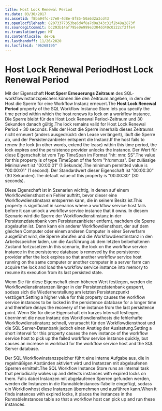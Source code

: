 ```yaml
---
title: Host Lock Renewal Period
ms.date: 03/30/2017
ms.assetid: f8ba94fc-27e0-4d8e-8f85-50a6d2a3cd43
ms.openlocfilehash: 82073377353be6d4f8a7d0a343c31f2b49a2873f
ms.sourcegitcommit: bc293b14af795e0e999e3304dd40c0222cf2ffe4
ms.translationtype: MT
ms.contentlocale: de-DE
ms.lasthandoff: 11/26/2020
ms.locfileid: "96268195"
---
```

# <a name="host-lock-renewal-period"></a><span data-ttu-id="56a32-102">Host Lock Renewal Period</span><span class="sxs-lookup"><span data-stu-id="56a32-102">Host Lock Renewal Period</span></span>

<span data-ttu-id="56a32-103">Mit der Eigenschaft **Host Sperr Erneuerungs Zeitraum** des SQL-workflowinstanzspeichers können Sie den Zeitraum angeben, in dem der Host die Sperre für eine Workflow Instanz erneuert.</span><span class="sxs-lookup"><span data-stu-id="56a32-103">The **Host Lock Renewal Period** property of the SQL Workflow Instance Store lets you specify the time period within which the host renews its lock on a workflow instance.</span></span> <span data-ttu-id="56a32-104">Die Sperre bleibt für den Host Lock Renewal Period-Zeitraum und 30 Sekunden danach gültig.</span><span class="sxs-lookup"><span data-stu-id="56a32-104">The lock remains valid for Host Lock Renewal Period + 30 seconds.</span></span> <span data-ttu-id="56a32-105">Falls der Host die Sperre innerhalb dieses Zeitraums nicht erneuert (anders ausgedrückt: den Lease verlängert), läuft die Sperre ab, und der Persistenzanbieter entsperrt die Instanz.</span><span class="sxs-lookup"><span data-stu-id="56a32-105">If the host fails to renew the lock (in other words, extend the lease) within this time period, the lock expires and the persistence provider unlocks the instance.</span></span> <span data-ttu-id="56a32-106">Der Wert für diese Eigenschaft ist vom Typ TimeSpan im Format "hh: mm: SS".</span><span class="sxs-lookup"><span data-stu-id="56a32-106">The value for this property is of type TimeSpan of the form "hh:mm:ss".</span></span> <span data-ttu-id="56a32-107">Der zulässige Minimalwert ist "00:00:01" (1 Sekunde).</span><span class="sxs-lookup"><span data-stu-id="56a32-107">The minimum permitted value is "00:00:01" (1 second).</span></span> <span data-ttu-id="56a32-108">Der Standardwert dieser Eigenschaft ist "00:00:30" (30 Sekunden).</span><span class="sxs-lookup"><span data-stu-id="56a32-108">The default value of this property is "00:00:30" (30 seconds).</span></span>  
  
 <span data-ttu-id="56a32-109">Diese Eigenschaft ist in Szenarien wichtig, in denen auf einem Workflowdiensthost ein Fehler auftritt, bevor dieser eine Workflowdienstinstanz entsperren kann, die in seinem Besitz ist.</span><span class="sxs-lookup"><span data-stu-id="56a32-109">This property is significant in scenarios where a workflow service host fails before it can unlock a workflow service instance that it owns.</span></span> <span data-ttu-id="56a32-110">In diesem Szenario wird die Sperre der Workflowdienstinstanz in der Persistenzdatenbank vom Persistenzanbieter entfernt, nachdem die Sperre abgelaufen ist. Dann kann ein anderer Workflowdiensthost, der auf dem gleichen Computer oder einem anderen Computer in einer Serverfarm ausgeführt wird, die Sperre abrufen und die Workflowdienstinstanz in den Arbeitsspeicher laden, um die Ausführung ab dem letzten beibehaltenen Zustand fortzusetzen.</span><span class="sxs-lookup"><span data-stu-id="56a32-110">In this scenario, the lock on the workflow service instance in the persistence database is removed by the persistence provider after the lock expires so that another workflow service host running on the same computer or another computer in a server farm can acquire the lock and load the workflow service instance into memory to resume its execution from its last persisted state.</span></span>  
  
 <span data-ttu-id="56a32-111">Wenn Sie für diese Eigenschaft einen höheren Wert festlegen, werden die Workflowdienstinstanzen länger in der Persistenzdatenbank gesperrt, sodass sich die Wiederherstellung am letzten Persistenzpunkt verzögert.</span><span class="sxs-lookup"><span data-stu-id="56a32-111">Setting a higher value for this property causes the workflow service instances to be locked in the persistence database for a longer time and therefore delays the recovery of the instance from the last persistence point.</span></span> <span data-ttu-id="56a32-112">Wenn Sie für diese Eigenschaft ein kurzes Intervall festlegen, übernimmt die neue Instanz des Workflowdiensthosts die fehlerhafte Workflowdienstinstanz schnell, verursacht für den Workflowdiensthost und die SQL Server-Datenbank jedoch einen Anstieg der Auslastung.</span><span class="sxs-lookup"><span data-stu-id="56a32-112">Setting a short interval for this property causes the new instance of the workflow service host to pick up the failed workflow service instance quickly, but causes an increase in workload for the workflow service host and the SQL Server database.</span></span>  
  
 <span data-ttu-id="56a32-113">Der SQL-Workflowinstanzspeicher führt eine interne Aufgabe aus, die in regelmäßigen Abständen aktiviert wird und Instanzen mit abgelaufenen Sperren ermittelt.</span><span class="sxs-lookup"><span data-stu-id="56a32-113">The SQL Workflow Instance Store runs an internal task that periodically wakes up and detects instances with expired locks on them.</span></span> <span data-ttu-id="56a32-114">Falls dabei Instanzen mit abgelaufenen Sperren gefunden werden, werden die Instanzen in die RunnableInstances-Tabelle eingefügt, sodass ein Workflowhost diese Instanzen übernehmen und ausführen kann.</span><span class="sxs-lookup"><span data-stu-id="56a32-114">When it finds instances with expired locks, it places the instances in the RunnableInstances table so that a workflow host can pick up and run these instances.</span></span>
